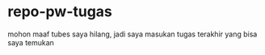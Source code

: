 # repo-pw-tugas
mohon maaf tubes saya hilang, jadi saya masukan tugas terakhir yang bisa saya temukan 
